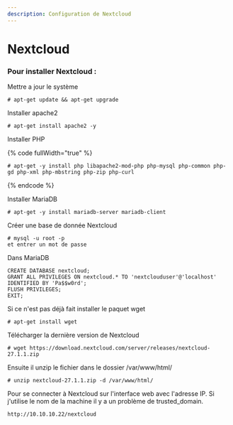 ```yaml
---
description: Configuration de Nextcloud
---
```


# Nextcloud

### Pour installer Nextcloud :

Mettre a jour le système

```
# apt-get update && apt-get upgrade
```

Installer apache2&#x20;

```
# apt-get install apache2 -y
```

Installer PHP&#x20;

{% code fullWidth="true" %}
```
# apt-get -y install php libapache2-mod-php php-mysql php-common php-gd php-xml php-mbstring php-zip php-curl
```
{% endcode %}

Installer MariaDB&#x20;

```
# apt-get -y install mariadb-server mariadb-client
```

Créer une base de donnée Nextcloud

```
# mysql -u root -p
et entrer un mot de passe
```

Dans MariaDB&#x20;

```
CREATE DATABASE nextcloud;
GRANT ALL PRIVILEGES ON nextcloud.* TO 'nextclouduser'@'localhost' IDENTIFIED BY 'Pa$$w0rd';
FLUSH PRIVILEGES;
EXIT;
```

Si ce n'est pas déjà fait installer le paquet wget

```
# apt-get install wget
```

Télécharger la dernière version de Nextcloud

```
# wget https://download.nextcloud.com/server/releases/nextcloud-27.1.1.zip
```

Ensuite il unzip le fichier dans le dossier /var/www/html/

```
# unzip nextcloud-27.1.1.zip -d /var/www/html/
```

Pour se connecter à Nextcloud sur l'interface web avec l'adresse IP. Si j'utilise le nom de la machine il y a un problème de trusted\_domain.

```
http://10.10.10.22/nextcloud
```

